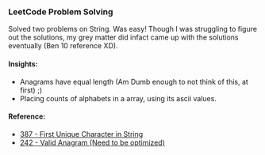 ### LeetCode Problem Solving
Solved two problems on String. Was easy! Though I was struggling to figure out the solutions, my grey matter did infact came up with the solutions eventually (Ben 10 reference XD).

#### Insights:
- Anagrams have equal length (Am Dumb enough to not think of this, at first) ;)
- Placing counts of alphabets in a array, using its ascii values.

#### Reference:
- [387 - First Unique Character in String](https://github.com/wannabemrrobot/becoming-leet/blob/main/leetcode/strings/387-first-uniq-char-in-string/optimal-solution.java)
- [242 - Valid Anagram (Need to be optimized)](https://github.com/wannabemrrobot/becoming-leet/blob/main/leetcode/strings/242-valid-anagram/my-solution.java)